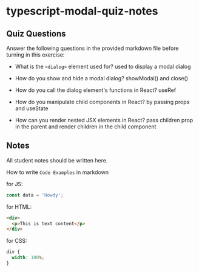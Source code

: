 # typescript-modal-quiz-notes

## Quiz Questions

Answer the following questions in the provided markdown file before turning in this exercise:

- What is the `<dialog>` element used for?
  used to display a modal dialog

- How do you show and hide a modal dialog?
  showModal() and close()

- How do you call the dialog element's functions in React?
  useRef

- How do you manipulate child components in React?
  by passing props and useState

- How can you render nested JSX elements in React?
  pass children prop in the parent and render children in the child component

## Notes

All student notes should be written here.

How to write `Code Examples` in markdown

for JS:

```javascript
const data = 'Howdy';
```

for HTML:

```html
<div>
  <p>This is text content</p>
</div>
```

for CSS:

```css
div {
  width: 100%;
}
```
